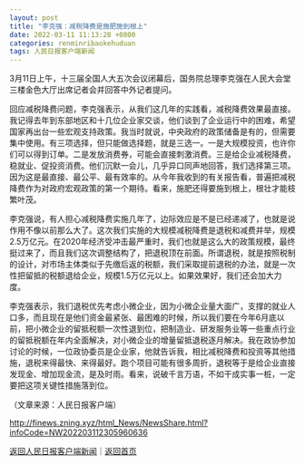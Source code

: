 ```yaml
---
layout: post
title: "李克强：减税降费是施肥施到根上"
date: 2022-03-11 11:13:28 +0800
categories: renminribaokehuduan
tags: 人民日报客户端新闻
---
```

<p>3月11日上午，十三届全国人大五次会议闭幕后，国务院总理李克强在人民大会堂三楼金色大厅出席记者会并回答中外记者提问。</p><p>回应减税降费问题，李克强表示，从我们这几年的实践看，减税降费效果最直接。我记得去年到东部地区和十几位企业家交谈，他们谈到了企业运行中的困难，希望国家再出台一些宏观支持政策。我当时就说，中央政府的政策储备是有的，但需要集中使用。有三项选择，但只能做选择题，就是三选一。一是大规模投资，也许你们可以得到订单。二是发放消费券，可能会直接刺激消费。三是给企业减税降费，稳就业、促投资消费。他们沉默一会儿，几乎异口同声地回答，我们选择第三项。因为这是最直接、最公平、最有效率的。从今年我收到的有关报告看，普遍把减税降费作为对政府宏观政策的第一个期待。看来，施肥还得要施到根上，根壮才能枝繁叶茂。</p><p>李克强说，有人担心减税降费实施几年了，边际效应是不是已经递减了，也就是说作用不像以前那么大了。这次我们实施的大规模减税降费是退税和减费并举，规模2.5万亿元。在2020年经济受冲击最严重时，我们也就是这么大的政策规模，最终挺过来了，而且我们这次调整结构了，把退税顶在前面。所谓退税，就是按照税制的设计，对市场主体类似于先缴后返的税额，我们采取提前退税的办法，就是一次性把留抵的税额退给企业，规模1.5万亿元以上。如果效果好，我们还会加大力度。</p><p>李克强表示，我们退税优先考虑小微企业，因为小微企业量大面广，支撑的就业人口多，而且现在是他们资金最紧张、最困难的时候，所以我们要在今年6月底以前，把小微企业的留抵税额一次性退到位，把制造业、研发服务业等一些重点行业的留抵税额在年内全面解决，对小微企业的增量留抵退税逐月解决。我在政协参加讨论的时候，一位政协委员是企业家，他就告诉我，相比减税降费和投资等其他措施，退税来得最快、来得最好。跑个项目可能有很多周折，退税等于是给企业直接发现金、增加现金流，是及时雨。看来，说破千言万语，不如干成实事一桩，一定要把这项关键性措施落到位。</p><p class="em_media">（文章来源：人民日报客户端）</p>

<http://finews.zning.xyz/html_News/NewsShare.html?infoCode=NW202203112305960636>

[返回人民日报客户端新闻](//finews.withounder.com/category/renminribaokehuduan.html)｜[返回首页](//finews.withounder.com/)